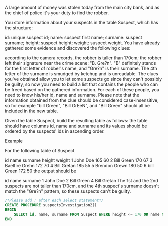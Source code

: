 A large amount of money was stolen today from the main city bank, and as the chief of police it's your duty to find the robber.

You store information about your suspects in the table Suspect, which has the structure:

id: unique suspect id;
name: suspect first name;
surname: suspect surname;
height: suspect height;
weight: suspect weight.
You have already gathered some evidence and discovered the following clues:

according to the camera records, the robber is taller than 170cm;
the robber left their signature near the crime scene: "B. Gre?n". "B" definitely stands for the first letter of robber's name, and "Gre?n" is their surname. The 4th letter of the surname is smudged by ketchup and is unreadable.
The clues you've obtained allow you to let some suspects go since they can't possibly be guilty, so now you need to build a list that contains the people who can be freed based on the gathered information. For each of these people, you need to know his/her id, name and surname. Please note that the information obtained from the clue should be considered case-insensitive, so for example "bill Green", "Bill GrEeN", and "Bill Green" should all be included in the new table.

Given the table Suspect, build the resulting table as follows: the table should have columns id, name and surname and its values should be ordered by the suspects' ids in ascending order.

Example

For the following table of Suspect

id	name	surname	height	weight
1	John	Doe	165	60
2	Bill	Green	170	67
3	Baelfire	Grehn	172	70
4	Bill	Gretan	185	55
5	Brendon	Grewn	180	50
6	bill	Green	172	50
the output should be

id	name	surname
1	John	Doe
2	Bill	Green
4	Bill	Gretan
The 1st and the 2nd suspects are not taller than 170cm, and the 4th suspect's surname doesn't match the "Gre?n" pattern, so these suspects can't be guilty.

```sql
/*Please add ; after each select statement*/
CREATE PROCEDURE suspectsInvestigation2()
BEGIN
	SELECT id, name, surname FROM Suspect WHERE height <= 170 OR name NOT LIKE 'B%' OR surname NOT LIKE 'Gre_n';
END
```